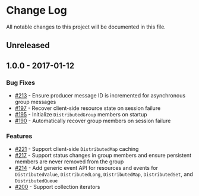 <!--
SPDX-FileCopyrightText: 2017-present Open Networking Foundation <info@opennetworking.org>
SPDX-License-Identifier: Apache-2.0
-->

# Change Log
All notable changes to this project will be documented in this file.

## Unreleased

## 1.0.0 - 2017-01-12

### Bug Fixes
* [#213](https://github.com/atomix/atomix/pull/213) - Ensure producer message ID is incremented for asynchronous group messages
* [#197](https://github.com/atomix/atomix/pull/197) - Recover client-side resource state on session failure
* [#195](https://github.com/atomix/atomix/pull/195) - Initialize `DistributedGroup` members on startup
* [#190](https://github.com/atomix/atomix/pull/190) - Automatically recover group members on session failure

### Features
* [#221](https://github.com/atomix/atomix/pull/221) - Support client-side `DistributedMap` caching
* [#217](https://github.com/atomix/atomix/pull/200) - Support status changes in group members and ensure persistent members are never removed from the group
* [#214](https://github.com/atomix/atomix/pull/214) - Add generic event API for resources and events for `DistributedValue`, `DistributedLong`, `DistributedMap`, `DistributedSet`, and `DistributedQueue`
* [#200](https://github.com/atomix/atomix/pull/200) - Support collection iterators
